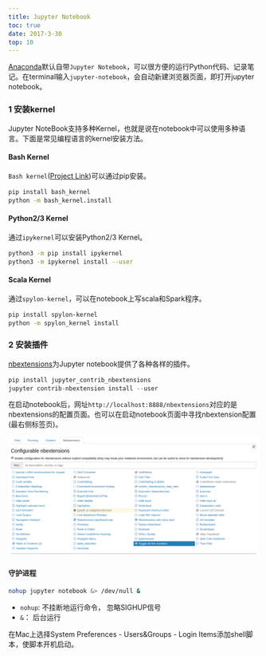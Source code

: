 ```yaml
---
title: Jupyter Notebook
toc: true
date: 2017-3-30
top: 10
---
```


[Anaconda](../Python/Python配置.md)默认自带`Jupyter Notebook`，可以很方便的运行Python代码、记录笔记。在terminal输入`jupyter-notebook`，会自动新建浏览器页面，即打开jupyter notebook。


### 1 安装kernel

Jupyter NoteBook支持多种Kernel，也就是说在notebook中可以使用多种语言。下面是常见编程语言的kernel安装方法。


#### Bash Kernel

`Bash kernel`([Project Link](https://github.com/takluyver/bash_kernel))可以通过pip安装。

```bash
pip install bash_kernel
python -m bash_kernel.install
```

#### Python2/3 Kernel

通过`ipykernel`可以安装Python2/3 Kernel。

```bash
python3 -m pip install ipykernel
python3 -m ipykernel install --user
```

#### Scala Kernel

通过`spylon-kernel`，可以在notebook上写scala和Spark程序。

```bash
pip install spylon-kernel
python -m spylon_kernel install
```

### 2 安装插件

[nbextensions](https://jupyter-contrib-nbextensions.readthedocs.io/en/latest/install.html)为Jupyter notebook提供了各种各样的插件。

```Python
pip install jupyter_contrib_nbextensions
jupyter contrib-nbextension install --user
```

在启动notebook后，网址`http://localhost:8888/nbextensions`对应的是nbextensions的配置页面。也可以在启动notebook页面中寻找nbextension配置(最右侧标签页)。



![nbextensions](figures/nbextensions.png)


#### 守护进程

```bash
nohup jupyter notebook &> /dev/null &
```

* `nohup`: 不挂断地运行命令， 忽略SIGHUP信号
* `&`： 后台运行

在Mac上选择System Preferences - Users&Groups - Login Items添加shell脚本，使脚本开机启动。